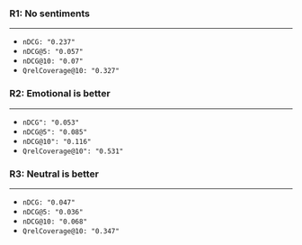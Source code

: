 ### R1: No sentiments
---
* ` nDCG: "0.237" `
* ` nDCG@5: "0.057" `
* ` nDCG@10: "0.07" `
* ` QrelCoverage@10: "0.327" `

### R2: Emotional is better
---
* ` nDCG": "0.053" `
* ` nDCG@5": "0.085" `
* ` nDCG@10": "0.116" `
* ` QrelCoverage@10": "0.531" `

### R3: Neutral is better
---
* ` nDCG: "0.047" `
* ` nDCG@5: "0.036" `
* ` nDCG@10: "0.068" `
* ` QrelCoverage@10: "0.347" `